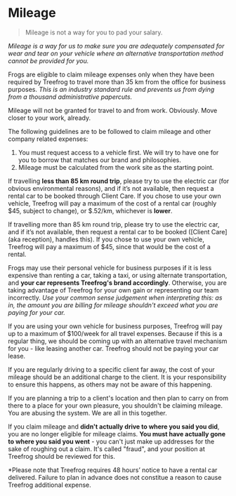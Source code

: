 # Mileage

> Mileage is not a way for you to pad your salary. 

*Mileage is a way for us to make sure you are adequately compensated for wear and tear on your vehicle where an alternative transportation method cannot be provided for you.*

Frogs are eligible to claim mileage expenses only when they have been required by Treefrog to travel more than 35 km from the office for business purposes. *This is an industry standard rule and prevents us from dying from a thousand administrative papercuts.*

Mileage will not be granted for travel to and from work. Obviously. Move closer to your work, already.

The following guidelines are to be followed to claim mileage and other company related expenses:

1. You must request access to a vehicle first. We will try to have one for you to borrow that matches our brand and philosophies.
2. Mileage must be calculated from the work site as the starting point.

If travelling **less than 85 km round trip**, please try to use the electric car (for obvious environmental reasons), and if it’s not available, then request a rental car to be booked through  Client Care.  If you chose to use your own vehicle, Treefrog will pay a maximum of the cost of a rental car (roughly $45, subject to change), or $.52/km, whichever is **lower**.

If travelling more than 85 km round trip, please try to use the electric car, and if it’s not available, then request a rental car to be booked ([Client Care] (aka reception), handles this).  If you chose to use your own vehicle, Treefrog will pay a maximum of $45, since that would be the cost of a rental.

Frogs may use their personal vehicle for business purposes if it is less expensive than renting a car, taking a taxi, or using alternate transportation, and **your car represents Treefrog's brand accordingly**. Otherwise, you are taking advantage of Treefrog for your own gain or representing our team incorrectly. *Use your common sense judgement when interpreting this: as in, the amount you are billing for mileage shouldn't exceed what you are paying for your car.*

If you are using your own vehicle for business purposes, Treefrog will pay up to a maximum of $100/week for all travel expenses. Because if this is a regular thing, we should be coming up with an alternative travel mechanism for you - like leasing another car. Treefrog  should not be paying your car lease.

If you are regularly driving to a specific client far away, the cost of your mileage should be an additional charge to the client. It is your responsibility to ensure this happens, as others may not be aware of this happening.

If you are planning a trip to a client's location and then plan to carry on from there to a place for your own pleasure, you shouldn't be claiming mileage. You are abusing the system. We are all in this together.

If you claim mileage and **didn't actually drive to where you said you did**, you are no longer eligible for mileage claims. **You must have actually gone to where you said you went** - you can't just make up addresses for the sake of roughing out a claim. It's called "fraud", and your position at Treefrog should be reviewed for this.

*Please note that Treefrog requires 48 hours’ notice to have a rental car delivered. Failure to plan in advance does not constitue a reason to cause Treefrog additional expense.
